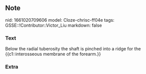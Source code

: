 ## Note
nid: 1661020709606
model: Cloze-chrisc-ff04e
tags: GSSE::!Contributor::Victor_Liu
markdown: false

### Text
<div>
  Below the radial tuberosity the shaft is pinched into a ridge for
  the {{c1::interosseous membrane of the forearm.}}
</div>

### Extra

